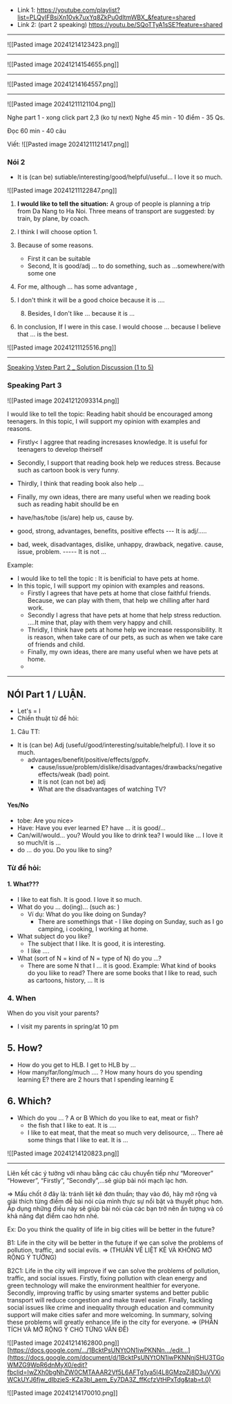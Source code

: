 - Link 1: https://youtube.com/playlist?list=PLQyIFBsiXn10vk7uxYq8ZkPu0dltmWBX_&feature=shared
- Link 2: (part 2 speaking) https://youtu.be/SQoTTyA1sSE?feature=shared

------------
![[Pasted image 20241214123423.png]]

---
![[Pasted image 20241214154655.png]]

---
![[Pasted image 20241214164557.png]]

---




![[Pasted image 20241211121104.png]]


Nghe part 1 - xong click part 2,3 (ko tự next)
Nghe 45 min - 10 điểm - 35 Qs. 

Đọc 60 min - 40 câu 

Viết: 
![[Pasted image 20241211121417.png]]


### Nói 2 
- It is (can be) sutiable/interesting/good/helpful/useful... I love it so much. 

![[Pasted image 20241211122847.png]]


1. **I would like to tell the situation:** A group of people is planning a trip from Da Nang to Ha Noi. Three means of transport are suggested: by train, by plane, by coach. 

2. I think I will choose option 1. 
3. Because of some reasons. 
	- First it can be suitable 
	- Second, It is good/adj ... to do something, such as ...somewhere/with some one 
6. For me, although ... has some advantage , 
7. I don't think it will be a good choice because it is ....

	8. Besides, I don't like ... because it is ...

9. In conclusion, If I were in this case. I would choose ... because I believe that ... is the best. 

![[Pasted image 20241211125516.png]]

--------
[Speaking Vstep Part 2 _ Solution Discussion (1 to 5)](https://www.youtube.com/playlist?list=PL3XSOaYozHNPhnI5GGRZWbJ6RVTCjd5jZ)


### Speaking Part 3 

![[Pasted image 20241212093314.png]]

I would like to tell the topic: Reading habit should be encouraged among teenagers. 
In this topic, I will support my opinion with examples and reasons. 
- Firstly< I aggree that reading incresases knowledge. It is useful for teenagers to develop theirself
- Secondly, I support that reading book help we reduces stress. Because such as cartoon book is very funny. 
- Thirdly, I think that reading book also help ...
- Finally, my own ideas, there are many useful when we reading book such as reading habit shoulld be en

- have/has/tobe (is/are) help us, cause by. 
-  good, strong, advantages, benefits, positive effects --- It is adj/.....
-  bad, week, disadvantages, dislike, unhappy, drawback, negative. cause, issue, problem. ----- It is not ... 

Example: 
- I would like to tell the topic : It is benificial to have pets at home. 
- In this topic, I will support my opinion with examples and reasons. 
	- Firstly I agrees that have pets at home that close faithful friends. Because, we can play with them, that help we chilling after hard work. 
	- Secondly I agress that have pets at home that help stress reduction. ....It mine that, play with them very happy and chill. 
	- Thridly, I think have pets at home help we increase ressponsibility. It is reason, when take care of our pets, as such as when we take care of friends and child. 
	- Finally, my own ideas, there are many useful when we have pets at home. 
	- 
---
## NÓI Part 1 / LUẬN.  

- Let's = I
- Chiến thuật từ để hỏi: 

1. Câu TT: 
- It is (can be) Adj (useful/good/interesting/suitable/helpful). I love it so much. 
	- advantages/benefit/positive/effects/gppfv. 
      -  cause/issue/problem/dislike/disadvantages/drawbacks/negative effects/weak (bad) point. 
      - It is not (can not be) adj 
      - What are the disadvantages of watching TV?

#### Yes/No 
- tobe: Are you nice> 
- Have: Have you ever learned E? have ... it is good/...
- Can/will/would... you? Would you like to drink tea? I would like ... I love it so much/it is ... 
- do ... do you. Do you like to sing? 
### Từ để hỏi: 

#### 1. What??? 
- I like to eat fish. It is good. I love it so much. 
- What do you ... do(ing)... (such as: )
	- Ví dụ: What do you like doing on Sunday? 
		- There are somethings that - I like doping on Sunday, such as I go camping, i  cooking, I working at home. 
- What subject do you like? 
	- The subject that I like. It is good, it is interesting. 
	- I like .... 
- What (sort of N = kind of N = type of N) do you ...?
	- There are some N that I ... it is good. 
Example: What kind of books do you liike to read? 
	There are some books that I like to read, such as cartoons, history, ... It is 

 ### 4. When 
 When do you visit your parents? 
- I visit my parents in spring/at 10 pm 
## 5. How? 
- How do you get to HLB. I get to HLB by ...
- How many/far/long/much .... ? 
How many hours do you spending learning E? 
there are 2 hours that I spending learning E

## 6. Which? 
- Which do you ... ? A or B 
Which do you like to eat, meat or fish? 
	- the fish that I like to eat. It is .... 
	- I like to eat meat, that the meat so much very delisource, ... There aê some things that I like to eat. It is ... 



![[Pasted image 20241214120823.png]]

---
Liên kết các ý tưởng với nhau bằng các câu chuyển tiếp như “Moreover” “However”, “Firstly”, “Secondly”,...sẽ giúp bài nói mạch lạc hơn.

=> Mấu chốt ở đây là: tránh liệt kê đơn thuần; thay vào đó, hãy mở rộng và giải thích từng điểm để bài nói của mình thực sự nổi bật và thuyết phục hơn. Áp dụng những điều này sẽ giúp bài nói của các bạn trở nên ấn tượng và có khả năng đạt điểm cao hơn nhé.

Ex: Do you think the quality of life in big cities will be better in the future?

B1: Life in the city will be better in the future if we can solve the problems of pollution, traffic, and social evils. => (THUẦN VỀ LIỆT KÊ VÀ KHÔNG MỞ RỘNG Ý TƯỞNG)

B2C1: Life in the city will improve if we can solve the problems of pollution, traffic, and social issues. Firstly, fixing pollution with clean energy and green technology will make the environment healthier for everyone. Secondly, improving traffic by using smarter systems and better public transport will reduce congestion and make travel easier. Finally, tackling social issues like crime and inequality through education and community support will make cities safer and more welcoming. In summary, solving these problems will greatly enhance life in the city for everyone. => (PHÂN TÍCH VÀ MỞ RỘNG Ý CHO TỪNG VẤN ĐỀ)

![[Pasted image 20241214162800.png]]
[https://docs.google.com/.../1BcktPsUNYtON1iwPKNNn.../edit...](https://docs.google.com/document/d/1BcktPsUNYtON1iwPKNNnjSHU3TGoWMZG9WpR6dnMyX0/edit?fbclid=IwZXh0bgNhZW0CMTAAAR2Vf5L6AFTg1ya5l4L8GMzqZj8D3uVVXiWCkUYJ6fjw_dIbzjeS-KZa3bI_aem_Ey7DA3Z_ffKcfzVtHPxTdg&tab=t.0)


![[Pasted image 20241214170010.png]]